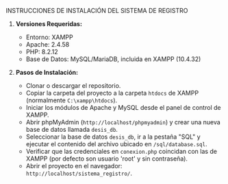 INSTRUCCIONES DE INSTALACIÓN DEL SISTEMA DE REGISTRO

1.  **Versiones Requeridas:**
    * Entorno: XAMPP
    * Apache: 2.4.58
    * PHP: 8.2.12
    * Base de Datos: MySQL/MariaDB, incluida en XAMPP (10.4.32) 

2.  **Pasos de Instalación:**
    * Clonar o descargar el repositorio.
    * Copiar la carpeta del proyecto a la carpeta `htdocs` de XAMPP (normalmente `C:\xampp\htdocs`).
    * Iniciar los módulos de Apache y MySQL desde el panel de control de XAMPP.
    * Abrir phpMyAdmin (`http://localhost/phpmyadmin`) y crear una nueva base de datos llamada `desis_db`.
    * Seleccionar la base de datos `desis_db`, ir a la pestaña "SQL" y ejecutar el contenido del archivo ubicado en `/sql/database.sql`.
    * Verificar que las credenciales en `conexion.php` coincidan con las de XAMPP (por defecto son usuario 'root' y sin contraseña).
    * Abrir el proyecto en el navegador: `http://localhost/sistema_registro/`.
